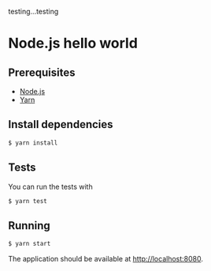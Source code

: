 testing...testing

# Node.js hello world

## Prerequisites

- [Node.js](https://nodejs.org/en/download/)
- [Yarn](https://yarnpkg.com/en/docs/install)

## Install dependencies

```bash
$ yarn install
```

## Tests

You can run the tests with

```bash
$ yarn test
```

## Running

```bash
$ yarn start
```

The application should be available at [http://localhost:8080](http://localhost:8080).
